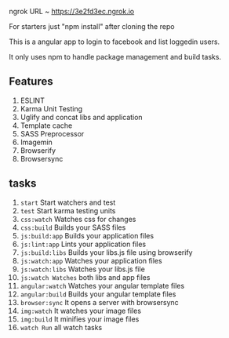 
ngrok URL ~ https://3e2fd3ec.ngrok.io

For starters just "npm install" after cloning the repo

This is a angular app to login to facebook and list loggedin users.

It only uses npm to handle package management and build tasks.

## Features

1. ESLINT
1. Karma Unit Testing
1. Uglify and concat libs and application
1. Template cache
1. SASS Preprocessor
1. Imagemin
1. Browserify
1. Browsersync

## tasks


1. `start` Start watchers and test
1. `test` Start karma testing units
1. `css:watch` Watches css for changes
1. `css:build` Builds your SASS files
1. `js:build:app` Builds your application files
1. `js:lint:app` Lints your application files
1. `js:build:libs` Builds your libs.js file using browserify
1. `js:watch:app` Watches your application files
1. `js:watch:libs` Watches your libs.js file
1. `js:watch Watches` both libs and app files
1. `angular:watch` Watches your angular template files
1. `angular:build` Builds your angular template files
1. `browser:sync` It opens a server with browsersync
1. `img:watch` It watches your image files
1. `img:build` It minifies your image files
1. `watch Run` all watch tasks

